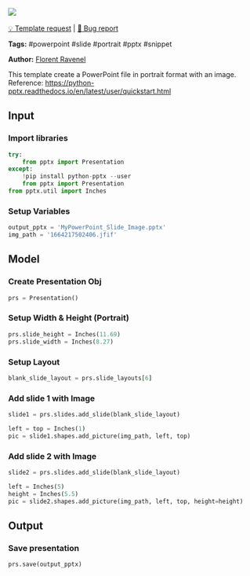<a href="https://app.naas.ai/user-redirect/naas/downloader?url=https://raw.githubusercontent.com/jupyter-naas/awesome-notebooks/master/PowerPoint/PowerPoint_Add_Slide_With_Image.ipynb" target="_parent"><img src="https://naasai-public.s3.eu-west-3.amazonaws.com/open_in_naas.svg"/></a><br><br><a href="https://github.com/jupyter-naas/awesome-notebooks/issues/new?assignees=&labels=&template=template-request.md&title=Tool+-+Action+of+the+notebook+">💡 Template request</a> | <a href="https://github.com/jupyter-naas/awesome-notebooks/issues/new?assignees=&labels=&template=bug_report.md&title=PowerPoint+-+Add+Slide+With+Image:+Error+short+description">🚨 Bug report</a>

**Tags:** #powerpoint #slide #portrait #pptx #snippet

**Author:** [Florent Ravenel](https://www.linkedin.com/in/florent-ravenel/)

This template create a PowerPoint file in portrait format with an image. <br>
Reference: https://python-pptx.readthedocs.io/en/latest/user/quickstart.html

## Input

### Import libraries


```python
try:
    from pptx import Presentation
except:
    !pip install python-pptx --user
    from pptx import Presentation
from pptx.util import Inches
```

### Setup Variables


```python
output_pptx = 'MyPowerPoint_Slide_Image.pptx'
img_path = '1664217502406.jfif'
```

## Model

### Create Presentation Obj


```python
prs = Presentation()
```

### Setup Width & Height (Portrait)


```python
prs.slide_height = Inches(11.69)
prs.slide_width = Inches(8.27)
```

### Setup Layout


```python
blank_slide_layout = prs.slide_layouts[6]
```

### Add slide 1 with Image


```python
slide1 = prs.slides.add_slide(blank_slide_layout)

left = top = Inches(1)
pic = slide1.shapes.add_picture(img_path, left, top)
```

### Add slide 2 with Image


```python
slide2 = prs.slides.add_slide(blank_slide_layout)

left = Inches(5)
height = Inches(5.5)
pic = slide2.shapes.add_picture(img_path, left, top, height=height)
```

## Output

### Save presentation


```python
prs.save(output_pptx)
```
